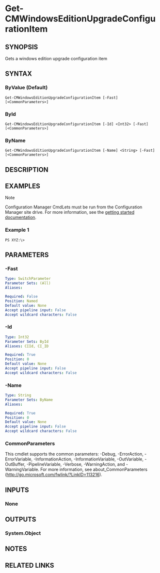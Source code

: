 ﻿---
external help file: AdminUI.PS.Dcm-help.xml
online version: 
schema: 2.0.0
---

# Get-CMWindowsEditionUpgradeConfigurationItem

## SYNOPSIS
Gets a windows edition upgrade configuration item

## SYNTAX

### ByValue (Default)
```
Get-CMWindowsEditionUpgradeConfigurationItem [-Fast] [<CommonParameters>]
```

### ById
```
Get-CMWindowsEditionUpgradeConfigurationItem [-Id] <Int32> [-Fast] [<CommonParameters>]
```

### ByName
```
Get-CMWindowsEditionUpgradeConfigurationItem [-Name] <String> [-Fast] [<CommonParameters>]
```

## DESCRIPTION
 

## EXAMPLES

> [!NOTE]
> Configuration Manager CmdLets must be run from the Configuration Manager site drive. For more information, see the [getting started documentation](https://docs.microsoft.com/powershell/sccm/overview).


### Example 1
```
PS XYZ:\>  
```

 

## PARAMETERS

### -Fast
 

```yaml
Type: SwitchParameter
Parameter Sets: (All)
Aliases: 

Required: False
Position: Named
Default value: None
Accept pipeline input: False
Accept wildcard characters: False
```

### -Id
 

```yaml
Type: Int32
Parameter Sets: ById
Aliases: CIId, CI_ID

Required: True
Position: 0
Default value: None
Accept pipeline input: False
Accept wildcard characters: False
```

### -Name
 

```yaml
Type: String
Parameter Sets: ByName
Aliases: 

Required: True
Position: 0
Default value: None
Accept pipeline input: False
Accept wildcard characters: False
```

### CommonParameters
This cmdlet supports the common parameters: -Debug, -ErrorAction, -ErrorVariable, -InformationAction, -InformationVariable, -OutVariable, -OutBuffer, -PipelineVariable, -Verbose, -WarningAction, and -WarningVariable. For more information, see about_CommonParameters (http://go.microsoft.com/fwlink/?LinkID=113216).

## INPUTS

### None

## OUTPUTS

### System.Object

## NOTES

## RELATED LINKS

